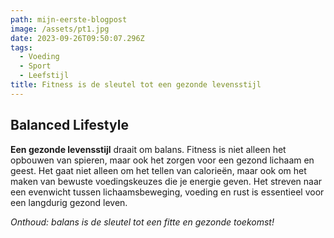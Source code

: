 ```yaml
---
path: mijn-eerste-blogpost
image: /assets/pt1.jpg
date: 2023-09-26T09:50:07.296Z
tags:
  - Voeding
  - Sport
  - Leefstijl
title: Fitness is de sleutel tot een gezonde levensstijl
---
```

## B﻿alanced Lifestyle

**Een gezonde levensstijl** draait om balans. Fitness is niet alleen het opbouwen van spieren, maar ook het zorgen voor een gezond lichaam en geest. Het gaat niet alleen om het tellen van calorieën, maar ook om het maken van bewuste voedingskeuzes die je energie geven. Het streven naar een evenwicht tussen lichaamsbeweging, voeding en rust is essentieel voor een langdurig gezond leven.

*Onthoud: balans is de sleutel tot een fitte en gezonde toekomst!*